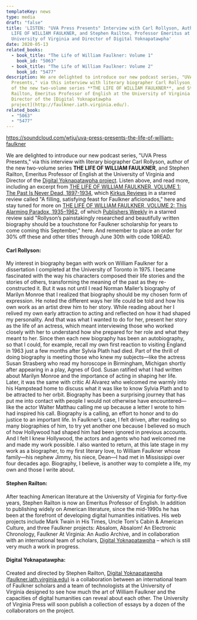 ```yaml
---
templateKey: news
type: media
draft: "false"
title: 'LISTEN: "UVA Press Presents" Interview with Carl Rollyson, Author of THE
  LIFE OF WILLIAM FAULKNER, and Stephen Railton, Professor Emeritus at the
  University of Virginia and Director of Digital Yoknapatawpha'
date: 2020-05-13
related_books:
  - book_title: "The Life of William Faulkner: Volume 1"
    book_id: "5063"
  - book_title: "The Life of William Faulkner: Volume 2"
    book_id: "5477"
description: We are delighted to introduce our new podcast series, "UVA Press
  Presents," via this interview with literary biographer Carl Rollyson, author
  of the new two-volume series **THE LIFE OF WILLIAM FAULKNER**, and Stephen
  Railton, Emeritus Professor of English at the University of Virginia and
  Director of the [Digital Yoknapatawpha
  project](http://faulkner.iath.virginia.edu/).
related_book:
  - "5063"
  - "5477"
---
```

https://soundcloud.com/wtju/uva-press-presents-the-life-of-william-faulkner

We are delighted to introduce our new podcast series, "UVA Press Presents," via this interview with literary biographer Carl Rollyson, author of the new two-volume series **THE LIFE OF WILLIAM FAULKNER**, and Stephen Railton, Emeritus Professor of English at the University of Virginia and Director of the [Digital Yoknapatawpha project](http://faulkner.iath.virginia.edu/). Listen above, and read more, including an excerpt from [THE LIFE OF WILLIAM FAULKNER, VOLUME 1: The Past Is Never Dead, 1897-1934](https://www.upress.virginia.edu/title/5063), which [Kirkus Reviews](https://www.kirkusreviews.com/book-reviews/carl-rollyson/the-life-of-william-faulkner/) in a starred review called "A filling, satisfying feast for Faulkner aficionados," here and stay tuned for more on [THE LIFE OF WILLIAM FAULKNER, VOLUME 2: This Alarming Paradox, 1935–1962](https://www.upress.virginia.edu/title/5477), of which [Publishers Weekly](https://www.publishersweekly.com/9780813944401) in a starred review said "Rollyson’s painstakingly researched and beautifully written biography should be a touchstone for Faulkner scholarship for years to come coming this September," here. And remember to place an order for 30% off these and other titles through June 30th with code 10READ.

#### Carl Rollyson:

My interest in biography began with work on William Faulkner for a dissertation I completed at the University of Toronto in 1975. I became fascinated with the way his characters composed their life stories and the stories of others, transforming the meaning of the past as they re-constructed it. But it was not until I read Norman Mailer’s biography of Marilyn Monroe that I realized that biography should be my chosen form of expression. He noted the different ways her life could be told and how his own work as an artist drew him to her story. While reading about her I relived my own early attraction to acting and reflected on how it had shaped my personality. And that was what I wanted to do for her, present her story as the life of an actress, which meant interviewing those who worked closely with her to understand how she prepared for her role and what they meant to her. Since then each new biography has been an autobiography, so that I could, for example, recall my own first reaction to visiting England in 1963 just a few months after Sylvia Plath had died. Part of the thrill of doing biography is meeting those who knew my subjects—like the actress Susan Strasberg who read my horoscope in Birmingham, Michigan shortly after appearing in a play, Agnes of God. Susan ratified what I had written about Marilyn Monroe and the importance of acting in shaping her life. Later, it was the same with critic Al Alvarez who welcomed me warmly into his Hampstead home to discuss what it was like to know Sylvia Plath and to be attracted to her orbit. Biography has been a surprising journey that has put me into contact with people I would not otherwise have encountered—like the actor Walter Matthau calling me up because a letter I wrote to him had inspired his call. Biography is a calling, an effort to honor and to do justice to an important life. In Faulkner’s case, I felt driven, after reading so many biographies of him, to try yet another one because I believed so much of how Hollywood had shaped him had been ignored in previous accounts. And I felt I knew Hollywood, the actors and agents who had welcomed me and made my work possible. I also wanted to return, at this late stage in my work as a biographer, to my first literary love, to William Faulkner whose family—his nephew Jimmy, his niece, Dean—I had met in Mississippi over four decades ago. Biography, I believe, is another way to complete a life, my own and those I write about.

#### Stephen Railton:

After teaching American literature at the University of Virginia for forty-five years, Stephen Railton is now an Emeritus Professor of English. In addition to publishing widely on American literature, since the mid-1990s he has been at the forefront of developing digital humanities initiatives. His web projects include Mark Twain in His Times, Uncle Tom's Cabin & American Culture, and three Faulkner projects: Absalom, Absalom! An Electronic Chronology, Faulkner At Virginia: An Audio Archive, and in collaboration with an international team of scholars, [Digital Yoknapatawpha](http://faulkner.iath.virginia.edu/) – which is still very much a work in progress.

#### Digital Yoknapatawpha:

Created and directed by Stephen Railton, [Digital Yoknapatawpha (faulkner.iath.virginia.edu)](https://www.upress.virginia.edu/2020/05/13/%3Ca%20href=) is a collaboration between an international team of Faulkner scholars and a team of technologists at the University of Virginia designed to see how much the art of William Faulkner and the capacities of digital humanities can reveal about each other. The University of Virginia Press will soon publish a collection of essays by a dozen of the collaborators on the project.